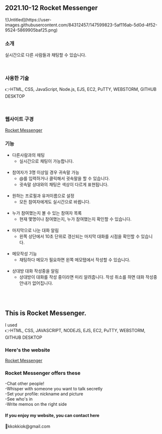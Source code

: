 <h2> 2021.10-12 Rocket Messenger </h2>
![Untitled](https://user-images.githubusercontent.com/84312457/147599823-5af116ab-5d0d-4f52-9524-5869905baf25.png)

<br>
<h3> 소개 </h3>
<p> 실시간으로 다른 사람들과 채팅할 수 있습니다. </p>
<br>
<h3> 사용한 기술 </h3>
<p> 👉HTML, CSS, JavaScript, Node.js, EJS, EC2, PuTTY, WEBSTORM, GITHUB DESKTOP </p>
<br>
<h3> 웹사이트 구경 </h3>
<a href= "http://15.164.213.156:8010/main/" target= "_blank">Rocket Messenger </a>
<br>
<h3> 기능 </h3>
<ul>
    <li>다른사람과의 채팅
        <ul>
            <li>실시간으로 채팅이 가능합니다.</li>
        </ul>
    </li><br>
    <li>참여자가 3명 이상일 경우 귀속말 가능
        <ul>
            <li>@를 입력하거나 클릭해서 귓속말을 할 수 있습니다.</li>
            <li>귓속말 상대와의 채팅은 색상이 다르게 표현됩니다. </li>
        </ul>
    </li><br>
    <li>원하는 프로필과 유저이름으로 설정
        <ul>
            <li>모든 참여자에게도 실시간으로 바뀝니다.</li>
        </ul>
    </li><br>
    <li>누가 참여했는지 볼 수 있는 참여자 목록
        <ul>
            <li>현재 몇명이나 참여했는지, 누가 참여했는지 확인할 수 있습니다.</li>
        </ul>
    </li><br>
    <li>마지막으로 나눈 대화 알림
        <ul>
            <li>왼쪽 상단에서 10초 단위로 갱신되는 마지막 대화를 시점을 확인할 수 있습니다.</li>
        </ul>
    </li><br>
    <li>메모작성 기능
        <ul>
            <li>채팅하다 메모가 필요하면 왼쪽 메모탭에서 작성할 수 있습니다.</li>
        </ul>
    </li><br>
    <li>상대방 대화 작성중을 알림
        <ul>
            <li>상대방이 대화를 작성 중이라면 미리 알려줍니다. 작성 취소를 하면 대화 작성중 안내가 없어집니다.</li>
        </ul>
    </li><br>
</ul>
<br>


<h2> This is Rocket Messenger. </h2>
I used <br>
👉HTML, CSS, JAVASCRIPT, NODEJS, EJS, EC2, PuTTY, WEBSTORM, GITHUB DESKTOP <br>

<h3> Here's the website </h3>
 <a href= "http://54.180.89.147:8020/chatting" target= "_blank"> 
  Rocket Messenger </a>

<h3> Rocket Messenger offers these </h3>
 -Chat other people! <br>
 -Whisper with someone you want to talk secretly <br>
 -Set your profile: nickname and picture <br>
 -See who's in <br>
 -Write memos on the right side <br>
 
 <h4> If you enjoy my website, you can contact here </h4>
📧kkokkiok@gmail.com
